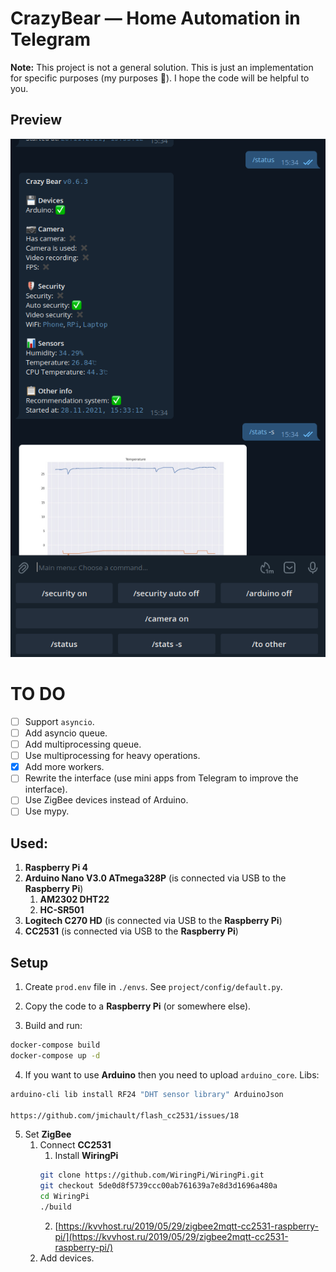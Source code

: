 # CrazyBear — Home Automation in Telegram

**Note:** This project is not a general solution. This is just an implementation for specific purposes (my purposes 🙂). I
hope the code will be helpful to you.

## Preview

![Preview](preview.png)

# TO DO

- [ ] Support `asyncio`.
- [ ] Add asyncio queue.
- [ ] Add multiprocessing queue.
- [ ] Use multiprocessing for heavy operations.
- [x] Add more workers.
- [ ] Rewrite the interface (use mini apps from Telegram to improve the interface).
- [ ] Use ZigBee devices instead of Arduino.
- [ ] Use mypy.

## Used:

1. **Raspberry Pi 4**
2. **Arduino Nano V3.0 ATmega328P** (is connected via USB to the **Raspberry Pi**)
    1. **AM2302 DHT22**
    2. **HC-SR501**
3. **Logitech C270 HD** (is connected via USB to the **Raspberry Pi**)
4. **CC2531** (is connected via USB to the **Raspberry Pi**)

## Setup

1. Create `prod.env` file in `./envs`. See `project/config/default.py`.

2. Copy the code to a **Raspberry Pi** (or somewhere else).

3. Build and run:
```bash
docker-compose build
docker-compose up -d
```

4. If you want to use **Arduino** then you need to upload `arduino_core`. Libs:

```bash
arduino-cli lib install RF24 "DHT sensor library" ArduinoJson

https://github.com/jmichault/flash_cc2531/issues/18
```

5. Set **ZigBee**
    1. Connect **CC2531**
        1. Install **WiringPi**
        ```bash
        git clone https://github.com/WiringPi/WiringPi.git
        git checkout 5de0d8f5739ccc00ab761639a7e8d3d1696a480a
        cd WiringPi
        ./build
        ```
        2. [https://kvvhost.ru/2019/05/29/zigbee2mqtt-cc2531-raspberry-pi/](https://kvvhost.ru/2019/05/29/zigbee2mqtt-cc2531-raspberry-pi/)
    2. Add devices.
